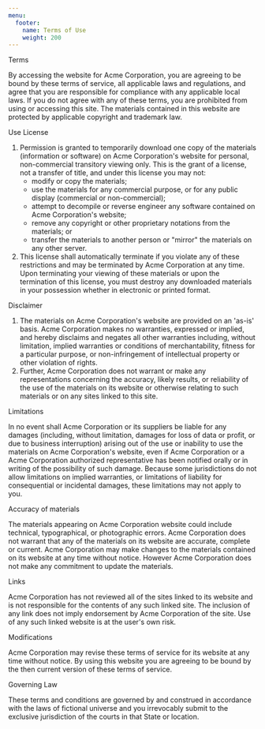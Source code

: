 ```yaml
--- 
menu: 
  footer: 
    name: Terms of Use 
    weight: 200 
---
```

Terms

By accessing the website for Acme Corporation, you are agreeing to be bound by these terms of service, all applicable laws and regulations, and agree that you are responsible for compliance with any applicable local laws. If you do not agree with any of these terms, you are prohibited from using or accessing this site. The materials contained in this website are protected by applicable copyright and trademark law.

Use License

1)  Permission is granted to temporarily download one copy of the materials (information or software) on Acme Corporation's website for personal, non-commercial transitory viewing only. This is the grant of a license, not a transfer of title, and under this license you may not:
    -  modify or copy the materials;
    -  use the materials for any commercial purpose, or for any public display (commercial or non-commercial);
    -  attempt to decompile or reverse engineer any software contained on Acme Corporation's website;
    -  remove any copyright or other proprietary notations from the materials; or
    -  transfer the materials to another person or "mirror" the materials on any other server.
2)  This license shall automatically terminate if you violate any of these restrictions and may be terminated by Acme Corporation at any time. Upon terminating your viewing of these materials or upon the termination of this license, you must destroy any downloaded materials in your possession whether in electronic or printed format.

Disclaimer

1)  The materials on Acme Corporation's website are provided on an 'as-is' basis. Acme Corporation makes no warranties, expressed or implied, and hereby disclaims and negates all other warranties including, without limitation, implied warranties or conditions of merchantability, fitness for a particular purpose, or non-infringement of intellectual property or other violation of rights.
2)  Further, Acme Corporation does not warrant or make any representations concerning the accuracy, likely results, or reliability of the use of the materials on its website or otherwise relating to such materials or on any sites linked to this site.

Limitations

In no event shall Acme Corporation or its suppliers be liable for any damages (including, without limitation, damages for loss of data or profit, or due to business interruption) arising out of the use or inability to use the materials on Acme Corporation's website, even if Acme Corporation or a Acme Corporation authorized representative has been notified orally or in writing of the possibility of such damage. Because some jurisdictions do not allow limitations on implied warranties, or limitations of liability for consequential or incidental damages, these limitations may not apply to you.

Accuracy of materials

The materials appearing on Acme Corporation website could include technical, typographical, or photographic errors. Acme Corporation does not warrant that any of the materials on its website are accurate, complete or current. Acme Corporation may make changes to the materials contained on its website at any time without notice. However Acme Corporation does not make any commitment to update the materials.

Links

Acme Corporation has not reviewed all of the sites linked to its website and is not responsible for the contents of any such linked site. The inclusion of any link does not imply endorsement by Acme Corporation of the site. Use of any such linked website is at the user's own risk.

Modifications

Acme Corporation may revise these terms of service for its website at any time without notice. By using this website you are agreeing to be bound by the then current version of these terms of service.

Governing Law

These terms and conditions are governed by and construed in accordance with the laws of fictional universe and you irrevocably submit to the exclusive jurisdiction of the courts in that State or location.
